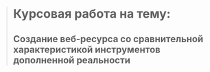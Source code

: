 > # Курсовая работа на тему:
> ## Создание веб-ресурса со сравнительной характеристикой инструментов дополненной реальности 
